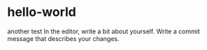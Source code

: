 # hello-world
another test
In the editor, write a bit about yourself.
Write a commit message that describes your changes.
